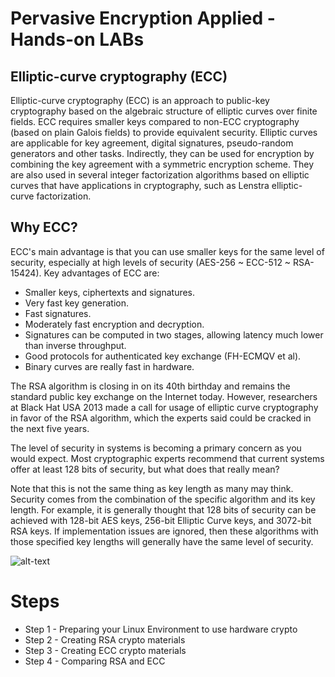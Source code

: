 # Pervasive Encryption Applied - Hands-on LABs

## Elliptic-curve cryptography (ECC)
Elliptic-curve cryptography (ECC) is an approach to public-key cryptography based on the algebraic structure of elliptic curves over finite fields. ECC requires smaller keys compared to non-ECC cryptography (based on plain Galois fields) to provide equivalent security. Elliptic curves are applicable for key agreement, digital signatures, pseudo-random generators and other tasks. Indirectly, they can be used for encryption by combining the key agreement with a symmetric encryption scheme. They are also used in several integer factorization algorithms based on elliptic curves that have applications in cryptography, such as Lenstra elliptic-curve factorization.

## Why ECC?
ECC's main advantage is that you can use smaller keys for the same level of security, especially at high levels of security (AES-256 ~ ECC-512 ~ RSA-15424). Key advantages of ECC are:
* Smaller keys, ciphertexts and signatures.
* Very fast key generation.
* Fast signatures.
* Moderately fast encryption and decryption.
* Signatures can be computed in two stages, allowing latency much lower than inverse throughput.
* Good protocols for authenticated key exchange (FH-ECMQV et al).
* Binary curves are really fast in hardware.

The RSA algorithm is closing in on its 40th birthday and remains the standard public key exchange on the Internet today. However, researchers at Black Hat USA 2013 made a call for usage of elliptic curve cryptography in favor of the RSA algorithm, which the experts said could be cracked in the next five years.

The level of security in systems is becoming a primary concern as you would expect. Most cryptographic experts recommend that current systems offer at least 128 bits of security, but what does that really mean? 

Note that this is not the same thing as key length as many may think. Security comes from the combination of the specific algorithm and its key length. For example, it is generally thought that 128 bits of security can be achieved with 128-bit AES keys, 256-bit Elliptic Curve keys, and 3072-bit RSA keys. If implementation issues are ignored, then these algorithms with those specified key lengths will generally have the same level of security.

![alt-text](https://www.globalsign.com/files/1714/3284/2298/key-size-comparison.jpg)

# Steps
* Step 1 - Preparing your Linux Environment to use hardware crypto
* Step 2 - Creating RSA crypto materials
* Step 3 - Creating ECC crypto materials
* Step 4 - Comparing RSA and ECC
